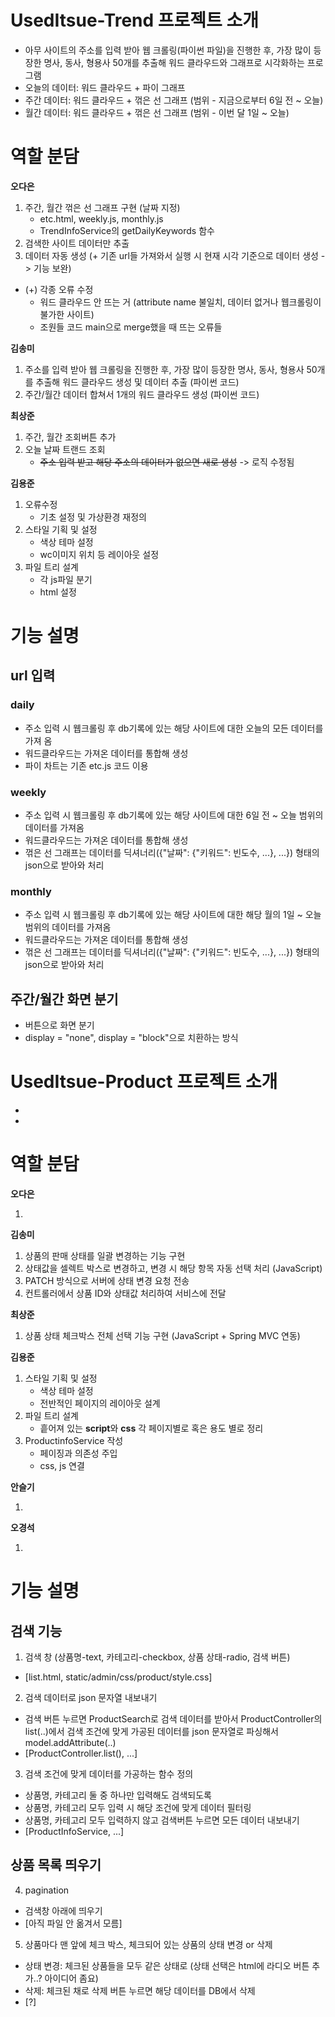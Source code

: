 # UsedItsue-Trend 프로젝트 소개

- 아무 사이트의 주소를 입력 받아 웹 크롤링(파이썬 파일)을 진행한 후, 가장 많이 등장한 명사, 동사, 형용사 50개를 추출해 워드 클라우드와 그래프로 시각화하는 프로그램
- 오늘의 데이터: 워드 클라우드 + 파이 그래프
- 주간 데이터: 워드 클라우드 + 꺾은 선 그래프 (범위 - 지금으로부터 6일 전 ~ 오늘)
- 월간 데이터: 워드 클라우드 + 꺾은 선 그래프 (범위 - 이번 달 1일 ~ 오늘)

# 역할 분담

**오다은**

1. 주간, 월간 꺾은 선 그래프 구현 (날짜 지정)
   - etc.html, weekly.js, monthly.js
   - TrendInfoService의 getDailyKeywords 함수
2. 검색한 사이트 데이터만 추출
3. 데이터 자동 생성 (+ 기존 url들 가져와서 실행 시 현재 시각 기준으로 데이터 생성 -> 기능 보완)

- (+) 각종 오류 수정
  - 워드 클라우드 안 뜨는 거 (attribute name 불일치, 데이터 없거나 웹크롤링이 불가한 사이트)
  - 조원들 코드 main으로 merge했을 때 뜨는 오류들

**김송미**

1. 주소를 입력 받아 웹 크롤링을 진행한 후, 가장 많이 등장한 명사, 동사, 형용사 50개를 추출해 워드 클라우드 생성 및 데이터 추출 (파이썬 코드)
2. 주간/월간 데이터 합쳐서 1개의 워드 클라우드 생성 (파이썬 코드)

**최상준**

1. 주간, 월간 조회버튼 추가
2. 오늘 날짜 트랜드 조회
   - ~~주소 입력 받고 해당 주소의 데이터가 없으면 새로 생성~~ -> 로직 수정됨

**김용준**

1. 오류수정
   - 기초 설정 및 가상환경 재정의
2. 스타일 기획 및 설정
   - 색상 테마 설정
   - wc이미지 위치 등 레이아웃 설정
3. 파일 트리 설계
   - 각 js파일 분기
   - html 설정

# 기능 설명

## url 입력

### daily

- 주소 입력 시 웹크롤링 후 db기록에 있는 해당 사이트에 대한 오늘의 모든 데이터를 가져 옴
- 워드클라우드는 가져온 데이터를 통합해 생성
- 파이 차트는 기존 etc.js 코드 이용

### weekly

- 주소 입력 시 웹크롤링 후 db기록에 있는 해당 사이트에 대한 6일 전 ~ 오늘 범위의 데이터를 가져옴
- 워드클라우드는 가져온 데이터를 통합해 생성
- 꺾은 선 그래프는 데이터를 딕셔너리({"날짜": {"키워드": 빈도수, ...}, ...}) 형태의 json으로 받아와 처리

### monthly

- 주소 입력 시 웹크롤링 후 db기록에 있는 해당 사이트에 대한 해당 월의 1일 ~ 오늘 범위의 데이터를 가져옴
- 워드클라우드는 가져온 데이터를 통합해 생성
- 꺾은 선 그래프는 데이터를 딕셔너리({"날짜": {"키워드": 빈도수, ...}, ...}) 형태의 json으로 받아와 처리

## 주간/월간 화면 분기

- 버튼으로 화면 분기
- display = "none", display = "block"으로 치환하는 방식

# UsedItsue-Product 프로젝트 소개

- 
- 

# 역할 분담

**오다은**

1. 

**김송미**

1. 상품의 판매 상태를 일괄 변경하는 기능 구현
2. 상태값을 셀렉트 박스로 변경하고, 변경 시 해당 항목 자동 선택 처리 (JavaScript)
3. PATCH 방식으로 서버에 상태 변경 요청 전송
4. 컨트롤러에서 상품 ID와 상태값 처리하여 서비스에 전달

**최상준**

1. 상품 상태 체크박스 전체 선택 기능 구현 (JavaScript + Spring MVC 연동)

**김용준**

1. 스타일 기획 및 설정
   - 색상 테마 설정
   - 전반적인 페이지의 레이아웃 설계
2. 파일 트리 설계
   - 흩어져 있는 **script**와 **css** 각 페이지별로 혹은 용도 별로 정리
3. ProductinfoService 작성
   - 페이징과 의존성 주입 
   - css, js 연결

**안슬기**

1. 

**오경석**

1. 

# 기능 설명

## 검색 기능
1. 검색 창 (상품명-text, 카테고리-checkbox, 상품 상태-radio, 검색 버튼)

- [list.html, static/admin/css/product/style.css]

2. 검색 데이터로 json 문자열 내보내기

- 검색 버튼 누르면 ProductSearch로 검색 데이터를 받아서 ProductController의 list(..)에서 검색 조건에 맞게 가공된 데이터를 json 문자열로 파싱해서 model.addAttribute(..)
 - [ProductController.list(), ...]

3. 검색 조건에 맞게 데이터를 가공하는 함수 정의

- 상품명, 카테고리 둘 중 하나만 입력해도 검색되도록
- 상품명, 카테고리 모두 입력 시 해당 조건에 맞게 데이터 필터링
- 상품명, 카테고리 모두 입력하지 않고 검색버튼 누르면 모든 데이터 내보내기
- [ProductInfoService, ...]

## 상품 목록 띄우기
4. pagination

- 검색창 아래에 띄우기
- [아직 파일 안 옮겨서 모름]

5. 상품마다 맨 앞에 체크 박스, 체크되어 있는 상품의 상태 변경 or 삭제

- 상태 변경: 체크된 상품들을 모두 같은 상태로 (상태 선택은 html에 라디오 버튼 추가..? 아이디어 좀요)
- 삭제: 체크된 채로 삭제 버튼 누르면 해당 데이터를 DB에서 삭제
- [?]